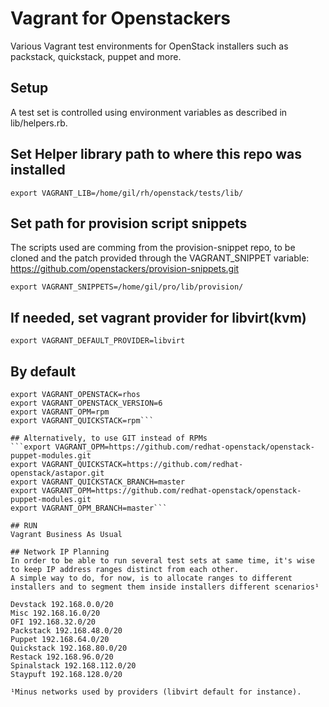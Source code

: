 # Vagrant for Openstackers  
Various Vagrant test environments for OpenStack installers such as packstack, quickstack, puppet and more.     

## Setup  
A test set is controlled using environment variables as described in
lib/helpers.rb.

## Set Helper library path to where this repo was installed  
```export VAGRANT_LIB=/home/gil/rh/openstack/tests/lib/```

## Set path for provision script snippets

The scripts used are comming from the provision-snippet repo, to be cloned and the patch provided through the VAGRANT_SNIPPET variable:  
https://github.com/openstackers/provision-snippets.git  

```export VAGRANT_SNIPPETS=/home/gil/pro/lib/provision/```

## If needed, set vagrant provider for libvirt(kvm) 
```export VAGRANT_DEFAULT_PROVIDER=libvirt```

## By default   
```export VAGRANT_PLATFORM=rhel7
export VAGRANT_OPENSTACK=rhos
export VAGRANT_OPENSTACK_VERSION=6
export VAGRANT_OPM=rpm
export VAGRANT_QUICKSTACK=rpm```

## Alternatively, to use GIT instead of RPMs  
```export VAGRANT_OPM=https://github.com/redhat-openstack/openstack-puppet-modules.git
export VAGRANT_QUICKSTACK=https://github.com/redhat-openstack/astapor.git
export VAGRANT_QUICKSTACK_BRANCH=master
export VAGRANT_OPM=https://github.com/redhat-openstack/openstack-puppet-modules.git
export VAGRANT_OPM_BRANCH=master```  

## RUN  
Vagrant Business As Usual

## Network IP Planning
In order to be able to run several test sets at same time, it's wise to keep IP address ranges distinct from each other.
A simple way to do, for now, is to allocate ranges to different installers and to segment them inside installers different scenarios¹

Devstack 192.168.0.0/20 
Misc 192.168.16.0/20
OFI 192.168.32.0/20
Packstack 192.168.48.0/20 
Puppet 192.168.64.0/20 
Quickstack 192.168.80.0/20
Restack 192.168.96.0/20
Spinalstack 192.168.112.0/20
Staypuft 192.168.128.0/20

¹Minus networks used by providers (libvirt default for instance).

